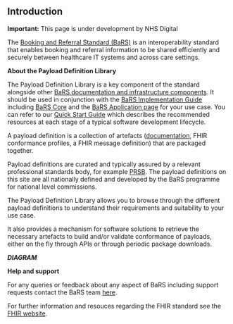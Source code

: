 ## Introduction

  <div markdown="span" class="alert alert-warning" role="alert"><i class="fa fa-warning"></i><b> Important:</b> This page is under development by NHS Digital</div>



The [Booking and Referral Standard (BaRS)](https://digital.nhs.uk/services/booking-and-referral-standard) is an interoperability standard that enables booking and referral information to be shared efficiently and securely between healthcare IT systems and across care settings.

**About the Payload Definition Library**

The Payload Definition Library is a key component of the standard alongside other [BaRS documentation and infrastructure components](https://digital.nhs.uk/developer/api-catalogue/booking-and-referral-standard-implementation-guide#components-of-bars). It should be used in conjunction with the [BaRS Implementation Guide](https://digital.nhs.uk/developer/api-catalogue/booking-and-referral-standard-implementation-guide) including [BaRS Core](https://digital.nhs.uk/developer/api-catalogue/booking-and-referral-standard-implementation-guide/bars-core) and the [BaRS Application page](https://digital.nhs.uk/developer/api-catalogue/booking-and-referral-standard-implementation-guide/bars-applications#bars-applications) for your use case. You can refer to our [Quick Start Guide](https://digital.nhs.uk/developer/api-catalogue/booking-and-referral-standard-implementation-guide#quick-start-guide) which describes the recommended resources at each stage of a typical software development lifecycle.  

A payload definition is a collection of artefacts ([documentation](https://digital.nhs.uk/developer/api-catalogue/booking-and-referral-standard-implementation-guide/bars-applications), FHIR conformance profiles<link>, a FHIR message definition<link>) that are packaged together. 

Payload definitions are curated and typically assured by a relevant professional standards body, for example [PRSB](https://theprsb.org/). The payload definitions on this site are all nationally defined and developed by the BaRS programme for national level commissions. 

The Payload Definition Library allows you to browse through the different payload definitions to understand their requirements and suitability to your use case.

It also provides a mechanism for software solutions to retrieve the necessary artefacts to build and/or validate conformance of payloads, either on the fly through APIs or through periodic package downloads.



***DIAGRAM***


**Help and support**

For any queries or feedback about any aspect of BaRS including support requests contact the BaRS team [here](https://digital.nhs.uk/services/booking-and-referral-standard/enquiry-form).

For further information and resouces regarding the FHIR standard see the [FHIR website](http://hl7.org/fhir/overview-dev.html).
